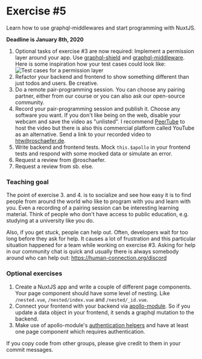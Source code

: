 
# Exercise \#5

Learn how to use graphql-middlewares and start programming with NuxtJS.

**Deadline is January 8th, 2020**

1. Optional tasks of exercise #3 are now required: Implement a permission
   layer around your app. Use [graphql-shield](https://github.com/maticzav/graphql-shield)
   and [graphql-middleware](https://github.com/prisma-labs/graphql-middleware).
   Here is some inspiration how your test cases could look like:
   ![Test cases for a permission layer](../3/permissions.png)
2. Refactor your backend and frontend to show something different than just
   todos and users. Be creative.
3. Do a remote pair-programming session. You can choose any pairing partner,
   either from our course or you can also ask our open-source community.
4. Record your pair-programming session and publish it. Choose any software you
   want. If you don't like being on the web, disable your webcam and save the
   video as "unlisted". I recommend [PeerTube](https://joinpeertube.org/) to
   host the video but there is also this commercial platform called YouTube as
   an alternative. Send a link to your recorded video to htw@roschaefer.de.
5. Write backend and frontend tests. Mock `this.$apollo` in your frontend tests
   and respond with some mocked data or simulate an error.
6. Request a review from @roschaefer.
7. Request a review from sb. else.

### Teaching goal

The point of exercise 3. and 4. is to socialize and see how easy it is to find
people from around the world who like to program with you and learn with you.
Even a recording of a pairing session can be interesting learning material.
Think of people who don't have access to public education, e.g. studying at a
university like you do.

Also, if you get stuck, people can help out. Often, developers wait for too long
before they ask for help. It causes a lot of frustration and this particular
situation happened for a team while working on exercise \#3.  Asking for help in
our community chat is quick and usually there is always somebody around who can
help out: https://human-connection.org/discord

### Optional exercises

1. Create a NuxtJS app and write a couple of different page components. Your
   page component should have some level of nesting. Like `/nested.vue`,
   `/nested/index.vue` and `/nested/_id.vue`.
2. Connect your frontend with your backend via [apollo-module](https://github.com/nuxt-community/apollo-module).
   So if you update a data object in your frontend, it sends a graphql mutation
   to the backend.
3. Make use of apollo-module's [authentication helpers](https://github.com/nuxt-community/apollo-module#authentication)
   and have at least one page component which requires authentication.


If you copy code from other groups, please give credit to them in your commit
messages.

